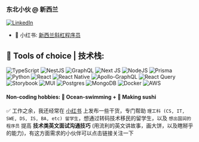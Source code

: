 ### 东北小伙 @ 新西兰
[![LinkedIn](https://img.shields.io/badge/linkedin-%230077B5.svg?style=for-the-badge&logo=linkedin&logoColor=white)](https://www.linkedin.com/in/mingyang-li-nz/)

- 📕 小红书: [新西兰斜杠程序员](https://www.xiaohongshu.com/user/profile/631b2acf00000000230265aa?xhsshare=CopyLink&appuid=631b2acf00000000230265aa&apptime=1673817429)

## 🔨 Tools of choice | 技术栈:
![TypeScript](https://img.shields.io/badge/typescript-%23007ACC.svg?style=for-the-badge&logo=typescript&logoColor=white)
![NestJS](https://img.shields.io/badge/nestjs-%23E0234E.svg?style=for-the-badge&logo=nestjs&logoColor=white)
![GraphQL](https://img.shields.io/badge/-GraphQL-E10098?style=for-the-badge&logo=graphql&logoColor=white)
![Next JS](https://img.shields.io/badge/Next-black?style=for-the-badge&logo=next.js&logoColor=white)
![NodeJS](https://img.shields.io/badge/node.js-6DA55F?style=for-the-badge&logo=node.js&logoColor=white)
![Prisma](https://img.shields.io/badge/Prisma-3982CE?style=for-the-badge&logo=Prisma&logoColor=white)
![Python](https://img.shields.io/badge/python-3670A0?style=for-the-badge&logo=python&logoColor=ffdd54)
![React](https://img.shields.io/badge/react-%2320232a.svg?style=for-the-badge&logo=react&logoColor=%2361DAFB)
![React Native](https://img.shields.io/badge/react_native-%2320232a.svg?style=for-the-badge&logo=react&logoColor=%2361DAFB)
![Apollo-GraphQL](https://img.shields.io/badge/-ApolloGraphQL-311C87?style=for-the-badge&logo=apollo-graphql)
![React Query](https://img.shields.io/badge/-React%20Query-FF4154?style=for-the-badge&logo=react%20query&logoColor=white)
![Storybook](https://img.shields.io/badge/-Storybook-FF4785?style=for-the-badge&logo=storybook&logoColor=white)
![MUI](https://img.shields.io/badge/MUI-%230081CB.svg?style=for-the-badge&logo=mui&logoColor=white)
![Postgres](https://img.shields.io/badge/postgres-%23316192.svg?style=for-the-badge&logo=postgresql&logoColor=white)
![MongoDB](https://img.shields.io/badge/MongoDB-%234ea94b.svg?style=for-the-badge&logo=mongodb&logoColor=white)
![Docker](https://img.shields.io/badge/docker-%230db7ed.svg?style=for-the-badge&logo=docker&logoColor=white)
![AWS](https://img.shields.io/badge/AWS-%23FF9900.svg?style=for-the-badge&logo=amazon-aws&logoColor=white)

#### Non-coding hobbies: 🌊 Ocean-swimming + 🍣 Making sushi

✅ 工作之余，我还经常在 [小红书](https://www.xiaohongshu.com/user/profile/631b2acf00000000230265aa?xhsshare=CopyLink&appuid=631b2acf00000000230265aa&apptime=1673817429)
上发布一些干货，专门帮助 `理工科 (CS, IT, SWE, DS, IS, BA, etc) 留学生`，想通过转码技术移民的留学生，以及 `想出国润的程序员` 提高 **技术类英文面试沟通技巧** (用流利的英文讲故事，画大饼，以及瞎掰乎的能力)，有这方面需求的小伙伴可以点击链接关注一下
